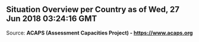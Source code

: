 ## Situation Overview per Country as of Wed, 27 Jun 2018 03:24:16 GMT

Source: **ACAPS (Assessment Capacities Project) - https://www.acaps.org**